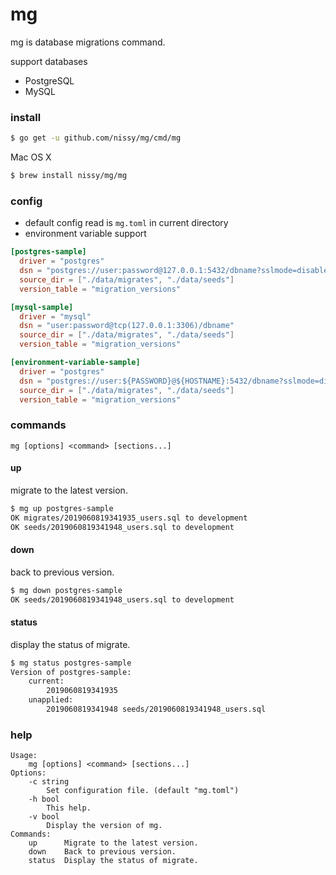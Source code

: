 # mg
mg is database migrations command.

support databases
- PostgreSQL
- MySQL


### install

```bash
$ go get -u github.com/nissy/mg/cmd/mg
```

Mac OS X
```bash
$ brew install nissy/mg/mg
```

### config

- default config read is `mg.toml` in current directory
- environment variable support

```toml
[postgres-sample]
  driver = "postgres"
  dsn = "postgres://user:password@127.0.0.1:5432/dbname?sslmode=disable"
  source_dir = ["./data/migrates", "./data/seeds"]
  version_table = "migration_versions"

[mysql-sample]
  driver = "mysql"
  dsn = "user:password@tcp(127.0.0.1:3306)/dbname"
  source_dir = ["./data/migrates", "./data/seeds"]
  version_table = "migration_versions"

[environment-variable-sample]
  driver = "postgres"
  dsn = "postgres://user:${PASSWORD}@${HOSTNAME}:5432/dbname?sslmode=disable"
  source_dir = ["./data/migrates", "./data/seeds"]
  version_table = "migration_versions"
```

### commands

 `mg [options] <command> [sections...]`

#### up

migrate to the latest version.

```bash
$ mg up postgres-sample
OK migrates/2019060819341935_users.sql to development
OK seeds/2019060819341948_users.sql to development
```

#### down

back to previous version.

```bash
$ mg down postgres-sample
OK seeds/2019060819341948_users.sql to development
```

#### status

display the status of migrate.

```bash
$ mg status postgres-sample
Version of postgres-sample:
    current:
        2019060819341935
    unapplied:
        2019060819341948 seeds/2019060819341948_users.sql
```

### help
```
Usage:
    mg [options] <command> [sections...]
Options:
    -c string
        Set configuration file. (default "mg.toml")
    -h bool
        This help.
    -v bool
        Display the version of mg.
Commands:
    up      Migrate to the latest version.
    down    Back to previous version.
    status  Display the status of migrate.
```
